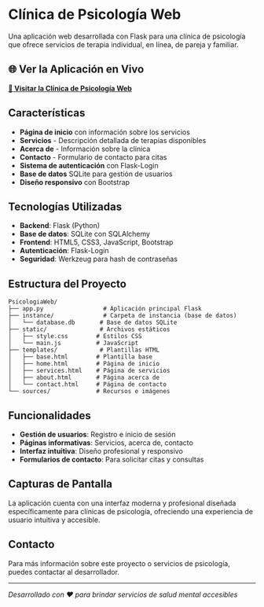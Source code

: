 # Clínica de Psicología Web

Una aplicación web desarrollada con Flask para una clínica de psicología que ofrece servicios de terapia individual, en línea, de pareja y familiar.

## 🌐 Ver la Aplicación en Vivo

**[🔗 Visitar la Clínica de Psicología Web](https://ingvaldiviezo.github.io/FirstCode/)**

## Características

- **Página de inicio** con información sobre los servicios
- **Servicios** - Descripción detallada de terapias disponibles
- **Acerca de** - Información sobre la clínica
- **Contacto** - Formulario de contacto para citas
- **Sistema de autenticación** con Flask-Login
- **Base de datos** SQLite para gestión de usuarios
- **Diseño responsivo** con Bootstrap

## Tecnologías Utilizadas

- **Backend**: Flask (Python)
- **Base de datos**: SQLite con SQLAlchemy
- **Frontend**: HTML5, CSS3, JavaScript, Bootstrap
- **Autenticación**: Flask-Login
- **Seguridad**: Werkzeug para hash de contraseñas

## Estructura del Proyecto

```
PsicologiaWeb/
├── app.py                 # Aplicación principal Flask
├── instance/              # Carpeta de instancia (base de datos)
│   └── database.db       # Base de datos SQLite
├── static/               # Archivos estáticos
│   ├── style.css        # Estilos CSS
│   └── main.js          # JavaScript
├── templates/            # Plantillas HTML
│   ├── base.html        # Plantilla base
│   ├── home.html        # Página de inicio
│   ├── services.html    # Página de servicios
│   ├── about.html       # Página acerca de
│   └── contact.html     # Página de contacto
└── sources/             # Recursos e imágenes
```

## Funcionalidades

- **Gestión de usuarios**: Registro e inicio de sesión
- **Páginas informativas**: Servicios, acerca de, contacto
- **Interfaz intuitiva**: Diseño profesional y responsivo
- **Formularios de contacto**: Para solicitar citas y consultas

## Capturas de Pantalla

La aplicación cuenta con una interfaz moderna y profesional diseñada específicamente para clínicas de psicología, ofreciendo una experiencia de usuario intuitiva y accesible.

## Contacto

Para más información sobre este proyecto o servicios de psicología, puedes contactar al desarrollador.

---
*Desarrollado con ❤️ para brindar servicios de salud mental accesibles*

